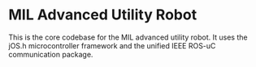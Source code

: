 MIL Advanced Utility Robot
========================

This is the core codebase for the MIL advanced utility robot. It uses the jOS.h microcontroller framework and the unified IEEE ROS-uC communication package.

